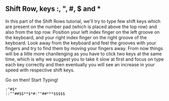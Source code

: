 

## Shift Row, keys :, ", #, $ and *

In this part of the Shift Rows tutorial, we'll try to type few shift keys which are present on the number pad (which is placed above the top row) and also from the top row.
Position your left index finger on the left groove on the keyboard, and your right index finger on the right groove of the keyboard. Look away from the keyboard and feel the grooves with your fingers and try to find them by moving your fingers away.
From now things will be a liitle more chanllenging as you have to click two keys at the same time, which is why we suggest you to take it slow at first and focus on type 
each key correctly and then eventually you will see an increase in your speed with respective shift keys.

Go on then! Start Typing!

``` practicetyping
:"#$*
::""##$$**$*#:""##***$$$$$
```
